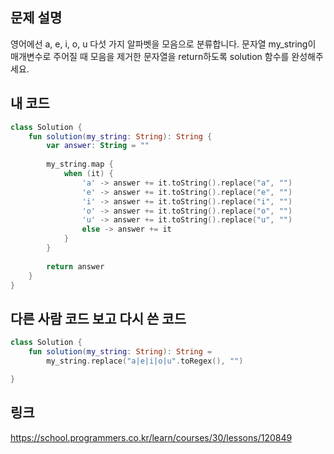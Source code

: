 ## 문제 설명
영어에선 a, e, i, o, u 다섯 가지 알파벳을 모음으로 분류합니다. 문자열 my_string이 매개변수로 주어질 때 모음을 제거한 문자열을 return하도록 solution 함수를 완성해주세요.

## 내 코드
```kotlin
class Solution {
    fun solution(my_string: String): String {
        var answer: String = ""
        
        my_string.map {
            when (it) {
                'a' -> answer += it.toString().replace("a", "")
                'e' -> answer += it.toString().replace("e", "")
                'i' -> answer += it.toString().replace("i", "")
                'o' -> answer += it.toString().replace("o", "")
                'u' -> answer += it.toString().replace("u", "")
                else -> answer += it
            }
        }
        
        return answer
    }
}
```

## 다른 사람 코드 보고 다시 쓴 코드

```kotlin
class Solution {
    fun solution(my_string: String): String = 
        my_string.replace("a|e|i|o|u".toRegex(), "")

}
```

## 링크

https://school.programmers.co.kr/learn/courses/30/lessons/120849
